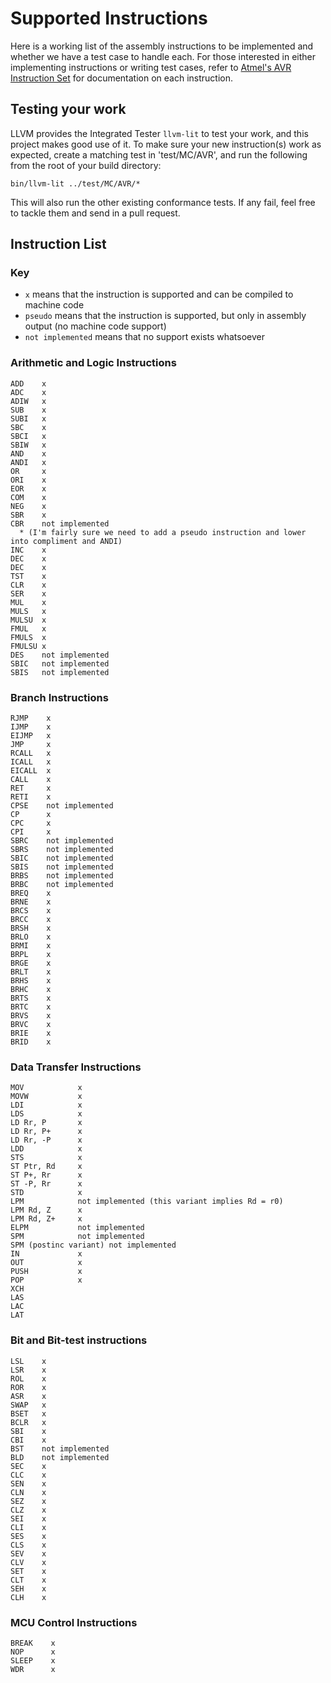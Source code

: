 # Supported Instructions

Here is a working list of the assembly instructions to be implemented and whether we have a test case to handle each. For those interested in either implementing instructions or writing test cases, refer to [Atmel's AVR Instruction Set](http://www.atmel.com/images/doc0856.pdf) for documentation on each instruction.

## Testing your work

LLVM provides the Integrated Tester `llvm-lit` to test your work, and this project makes good use of it. To make sure your new instruction(s) work as expected, create a matching test in 'test/MC/AVR', and run the following from the root of your build directory:

```
bin/llvm-lit ../test/MC/AVR/*
```

This will also run the other existing conformance tests. If any fail, feel free to tackle them and send in a pull request.

## Instruction List

### Key
* `x` means that the instruction is supported and can be compiled to machine code
* `pseudo` means that the instruction is supported, but only in assembly output (no machine code support)
* `not implemented` means that no support exists whatsoever


### Arithmetic and Logic Instructions
```
ADD    x
ADC    x
ADIW   x
SUB    x
SUBI   x
SBC    x
SBCI   x
SBIW   x
AND    x
ANDI   x
OR     x
ORI    x
EOR    x
COM    x
NEG    x
SBR    x
CBR    not implemented
  * (I'm fairly sure we need to add a pseudo instruction and lower into compliment and ANDI)
INC    x
DEC    x
DEC    x
TST    x
CLR    x
SER    x
MUL    x
MULS   x
MULSU  x
FMUL   x
FMULS  x
FMULSU x
DES    not implemented
SBIC   not implemented
SBIS   not implemented
```

### Branch Instructions
```
RJMP    x
IJMP    x
EIJMP   x
JMP     x
RCALL   x
ICALL   x
EICALL  x
CALL    x
RET     x
RETI    x
CPSE    not implemented
CP      x
CPC     x
CPI     x
SBRC    not implemented
SBRS    not implemented
SBIC    not implemented
SBIS    not implemented
BRBS    not implemented
BRBC    not implemented
BREQ    x
BRNE    x
BRCS    x
BRCC    x
BRSH    x
BRLO    x
BRMI    x
BRPL    x
BRGE    x
BRLT    x
BRHS    x
BRHC    x
BRTS    x
BRTC    x
BRVS    x
BRVC    x
BRIE    x
BRID    x
```

### Data Transfer Instructions
```
MOV            x
MOVW           x
LDI            x
LDS            x
LD Rr, P       x
LD Rr, P+      x
LD Rr, -P      x
LDD            x
STS            x
ST Ptr, Rd     x
ST P+, Rr      x
ST -P, Rr      x
STD            x
LPM            not implemented (this variant implies Rd = r0)
LPM Rd, Z      x
LPM Rd, Z+     x
ELPM           not implemented
SPM            not implemented
SPM (postinc variant) not implemented
IN             x
OUT            x
PUSH           x
POP            x
XCH
LAS
LAC
LAT
```

### Bit and Bit-test instructions
```
LSL    x
LSR    x
ROL    x
ROR    x
ASR    x
SWAP   x
BSET   x
BCLR   x
SBI    x
CBI    x
BST    not implemented
BLD    not implemented
SEC    x
CLC    x
SEN    x
CLN    x
SEZ    x
CLZ    x
SEI    x
CLI    x
SES    x
CLS    x
SEV    x
CLV    x
SET    x
CLT    x
SEH    x
CLH    x
```

### MCU Control Instructions
```
BREAK    x
NOP      x
SLEEP    x
WDR      x
```

